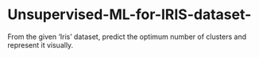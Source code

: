 # Unsupervised-ML-for-IRIS-dataset-
From the given ‘Iris’ dataset, predict the optimum number of clusters
and represent it visually.
